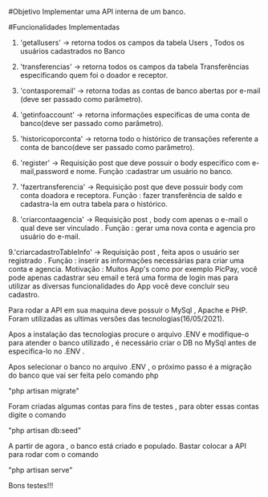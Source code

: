 #Objetivo
Implementar uma API interna de um banco.

#Funcionalidades Implementadas


1. 'getallusers' -> retorna todos os campos da tabela Users , Todos os usuários cadastrados no Banco

2. 'transferencias' -> retorna todos os campos da tabela Transferências especificando quem foi o doador e receptor.

3. 'contasporemail' -> retorna todas as contas de banco abertas por e-mail (deve ser passado como parâmetro).

4. 'getinfoaccount' -> retorna informações especificas de uma conta de banco(deve ser passado como parâmetro).

5. 'historicoporconta' -> retorna todo o histórico de transações referente a conta de banco(deve ser passado como parâmetro).

6. 'register' -> Requisição post que deve possuir o body especifico com e-mail,password e nome. Função :cadastrar um usuário no banco.

7. 'fazertransferencia' -> Requisição post que deve possuir body com conta doadora e receptora. Função : fazer transferência 
	de saldo e cadastra-la em outra tabela para o histórico. 

8. 'criarcontaagencia' -> Requisição post , body com apenas o e-mail o qual deve ser vinculado . Função : gerar uma nova conta
	e agencia pro usuário do e-mail.

9.'criarcadastroTableInfo' -> Requisição post , feita apos o  usuário ser registrado . Função : inserir as informações necessárias
	para criar uma conta e agencia.
	Motivação : Muitos App's como por exemplo PicPay, você pode apenas cadastrar seu email e terá uma forma de login mas
			para utilizar as diversas funcionalidades do App você deve concluir seu cadastro.


Para rodar a API em sua maquina deve possuir o MySql , Apache e PHP. 
	Foram utilizadas as ultimas versões das tecnologias(16/05/2021).

Apos a instalação das tecnologias procure o arquivo .ENV e modifique-o para atender o banco utilizado , é necessário criar o DB no
	MySql antes de especifica-lo no .ENV .

Apos selecionar o banco no arquivo .ENV , o próximo passo é a migração do banco que vai ser feita pelo comando php

 "php artisan migrate"

Foram criadas algumas contas para fins de testes , para obter essas contas digite o comando

 "php artisan db:seed"

A partir de agora , o banco está criado e populado. Bastar colocar a API para rodar com o comando

 "php artisan serve"

Bons testes!!!



